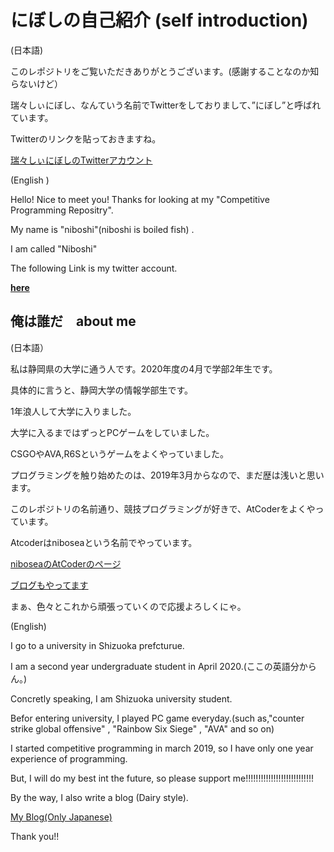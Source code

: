# にぼしの自己紹介 (self introduction)

(日本語)

このレポジトリをご覧いただきありがとうございます。(感謝することなのか知らないけど）

瑞々しぃにぼし、なんていう名前でTwitterをしておりまして、”にぼし”と呼ばれています。

Twitterのリンクを貼っておきますね。

[瑞々しぃにぼしのTwitterアカウント](https://twitter.com/niboshi_wakai)

(English )

Hello! Nice to meet you!  Thanks for looking at my "Competitive Programming Repositry".

My name is "niboshi"(niboshi is boiled fish) . 

I am called "Niboshi"

The following Link is my twitter account. 

**[here](https://twitter.com/niboshi_wakai)**



## 俺は誰だ　about me

(日本語）

私は静岡県の大学に通う人です。2020年度の4月で学部2年生です。

具体的に言うと、静岡大学の情報学部生です。

1年浪人して大学に入りました。

大学に入るまではずっとPCゲームをしていました。

CSGOやAVA,R6Sというゲームをよくやっていました。

プログラミングを触り始めたのは、2019年3月からなので、まだ歴は浅いと思います。

このレポジトリの名前通り、競技プログラミングが好きで、AtCoderをよくやっています。

Atcoderはniboseaという名前でやっています。

[niboseaのAtCoderのページ](https://atcoder.jp/users/nibosea)<br>

[ブログもやってます](https://iloveconviniboshi.hatenablog.com/)





まぁ、色々とこれから頑張っていくので応援よろしくにゃ。

(English)

I go to a university in Shizuoka prefcturue.

I am a second year undergraduate student in April 2020.(ここの英語分からん。)

Concretly speaking, I am Shizuoka university student.

Befor entering university, I played PC game everyday.(such as,"counter strike global offensive" , "Rainbow Six Siege" , "AVA" and so on)

I started competitive programming in march 2019, so I have only one year experience of programming.

But, I will do my best int the future, so please support me!!!!!!!!!!!!!!!!!!!!!!!!!!!



By the way, I also write a blog (Dairy style).

[My Blog(Only Japanese)](https://iloveconviniboshi.hatenablog.com/)



Thank you!!



